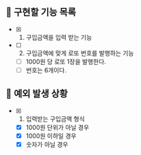 ## 📌 구현할 기능 목록

- [x] 1. 구입금액을 입력 받는 기능
- [ ] 2. 구입금액에 맞게 로또 번호를 발행하는 기능
  - [ ] 1000원 당 로또 1장을 발행한다.
  - [ ] 번호는 6개이다.

## 🎯 예외 발생 상황

- [x] 1. 입력받는 구입금액 형식
  - [x] 1000원 단위가 아닐 경우
  - [x] 1000원 이하일 경우
  - [x] 숫자가 아닐 경우
